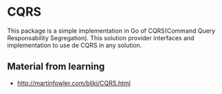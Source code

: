 # CQRS

This package is a simple implementation in Go of CQRS(Command Query Responsability Segregation). This solution provider interfaces and implementation to use de CQRS in any solution.

## Material from learning

* http://martinfowler.com/bliki/CQRS.html
